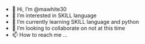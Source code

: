 - 👋 Hi, I’m @mawhite30
- 👀 I’m interested in SKILL language
- 🌱 I’m currently learning SKILL language and python
- 💞️ I’m looking to collaborate on not at this time
- 📫 How to reach me ...

<!---
mawhite30/mawhite30 is a ✨ special ✨ repository because its `README.md` (this file) appears on your GitHub profile.
You can click the Preview link to take a look at your changes.
--->
